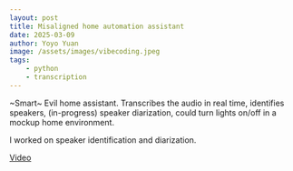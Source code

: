 ```yaml
---
layout: post
title: Misaligned home automation assistant
date: 2025-03-09
author: Yoyo Yuan
image: /assets/images/vibecoding.jpeg
tags:
    - python
    - transcription
---
```


~Smart~ Evil home assistant. Transcribes the audio in real time, identifies speakers, (in-progress) speaker diarization, could turn lights on/off in a mockup home environment.

I worked on speaker identification and diarization.

[Video](https://www.youtube.com/live/ukTQjeXFn3c?t=6448s)